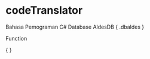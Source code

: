 # codeTranslator
  Bahasa Pemograman C#
  Database AldesDB
  {
   .dbaldes
  }
  
  Function
  
  {
  }
